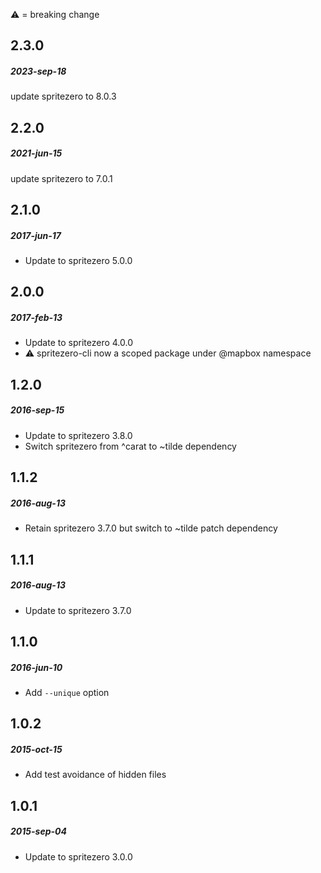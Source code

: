 :warning: = breaking change

## 2.3.0
##### 2023-sep-18
update spritezero to 8.0.3

## 2.2.0
##### 2021-jun-15
update spritezero to 7.0.1

## 2.1.0
##### 2017-jun-17
* Update to spritezero 5.0.0

## 2.0.0
##### 2017-feb-13
* Update to spritezero 4.0.0
* :warning: spritezero-cli now a scoped package under @mapbox namespace

## 1.2.0
##### 2016-sep-15
* Update to spritezero 3.8.0
* Switch spritezero from ^carat to ~tilde dependency

## 1.1.2
##### 2016-aug-13
* Retain spritezero 3.7.0 but switch to ~tilde patch dependency

## 1.1.1
##### 2016-aug-13
* Update to spritezero 3.7.0

## 1.1.0
##### 2016-jun-10
* Add `--unique` option

## 1.0.2
##### 2015-oct-15
* Add test avoidance of hidden files

## 1.0.1
##### 2015-sep-04
* Update to spritezero 3.0.0
